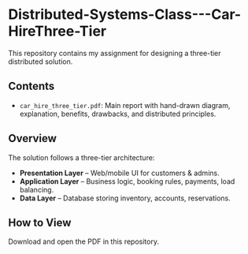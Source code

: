 # Distributed-Systems-Class---Car-HireThree-Tier
This repository contains my assignment for designing a three-tier distributed solution.

## Contents
- `car_hire_three_tier.pdf`: Main report with hand-drawn diagram, explanation, benefits, drawbacks, and distributed principles.

## Overview
The solution follows a three-tier architecture:
- **Presentation Layer** – Web/mobile UI for customers & admins.
- **Application Layer** – Business logic, booking rules, payments, load balancing.
- **Data Layer** – Database storing inventory, accounts, reservations.

## How to View
Download and open the PDF in this repository.
